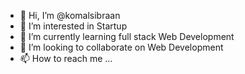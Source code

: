 - 👋 Hi, I’m @komalsibraan
- 👀 I’m interested in Startup
- 🌱 I’m currently learning full stack Web Development
- 💞️ I’m looking to collaborate on Web Development
- 📫 How to reach me ...

<!---
komalsibraan/komalsibraan is a ✨ special ✨ repository because its `README.md` (this file) appears on your GitHub profile.
You can click the Preview link to take a look at your changes.
--->
